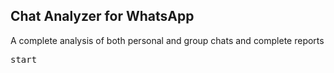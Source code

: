## Chat Analyzer for WhatsApp 

A complete analysis of both personal and group chats and complete reports 


 

<kbd> start</kbd>
